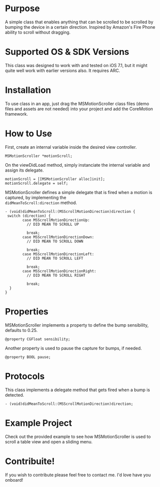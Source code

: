Purpose
================

A simple class that enables anything that can be scrolled to be scrolled by bumping the device in a certain direction. Inspired by Amazon's Fire Phone ability to scroll without dragging. 


Supported OS & SDK Versions
================
This class was designed to work with and tested on iOS 7.1, but it might quite well work with earlier versions also. It requires ARC.

Installation
================
To use class in an app, just drag the MSMotionScroller class files (demo files and assets are not needed) into your project and add the CoreMotion framework.

How to Use
================
First, create an internal variable inside the desired view controller.
```
MSMotionScroller *motionScroll;
```
On the viewDidLoad method, simply instanciate the internal variable and assign its delegate.
```
motionScroll = [[MSMotionScroller alloc]init];
motionScroll.delegate = self;
```
MSMotionScroller defines a simple delegate that is fired when a motion is captured, by implementing the <code> didMeanToScroll:direction</code> method.
```
- (void)didMeanToScroll:(MSScrollMotionDirection)direction {
 switch (direction) {
        case MSScrollMotionDirectionUp:
          // DID MEAN TO SCROLL UP
        
          break;
        case MSScrollMotionDirectionDown:
          // DID MEAN TO SCROLL DOWN
        
          break;
        case MSScrollMotionDirectionLeft:
          // DID MEAN TO SCROLL LEFT

          break;
        case MSScrollMotionDirectionRight:
          // DID MEAN TO SCROLL RIGHT

          break;
  }
}
```

Properties
================
MSMotionScroller implements a property to define the bump sensibility, defaults to 0.25.
```
@property CGFloat sensibility;
```

Another property is used to pause the capture for bumps, if needed.

```
@property BOOL pause;
```

Protocols
================
This class implements a delegate method that gets fired when a bump is detected.

```
- (void)didMeanToScroll:(MSScrollMotionDirection)direction;
```

Example Project
================
Check out the provided example to see how MSMotionScroller is used to scroll a table view and open a sliding menu.

Contribuite!
================
If you wish to contribute please feel free to contact me. I'd love have you onboard!
